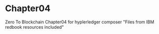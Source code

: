 # Chapter04
Zero To Blockchain Chapter04 for hyplerledger composer
"Files from IBM redbook resources included"

